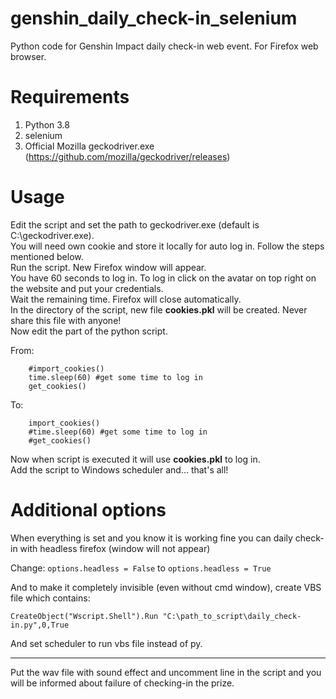 # genshin_daily_check-in_selenium
Python code for Genshin Impact daily check-in web event. For Firefox web browser.

# Requirements
1. Python 3.8
2. selenium
3. Official Mozilla geckodriver.exe (https://github.com/mozilla/geckodriver/releases)

# Usage
Edit the script and set the path to geckodriver.exe (default is C:\geckodriver.exe).  
You will need own cookie and store it locally for auto log in. Follow the steps mentioned below.  
Run the script. New Firefox window will appear.  
You have 60 seconds to log in. To log in click on the avatar on top right on the website and put your credentials.  
Wait the remaining time. Firefox will close automatically.  
In the directory of the script, new file **cookies.pkl** will be created. Never share this file with anyone!  
Now edit the part of the python script.  

From:
```
    #import_cookies()
    time.sleep(60) #get some time to log in
    get_cookies()
```
To:
```
    import_cookies()
    #time.sleep(60) #get some time to log in
    #get_cookies()
```
Now when script is executed it will use **cookies.pkl** to log in.  
Add the script to Windows scheduler and... that's all!

# Additional options
When everything is set and you know it is working fine you can daily check-in with headless firefox (window will not appear)

Change:
```options.headless = False```
to
```options.headless = True```

And to make it completely invisible (even without cmd window), create VBS file which contains:
```
CreateObject("Wscript.Shell").Run "C:\path_to_script\daily_check-in.py",0,True
```
And set scheduler to run vbs file instead of py.

___
Put the wav file with sound effect and uncomment line in the script and you will be informed about failure of checking-in the prize.
